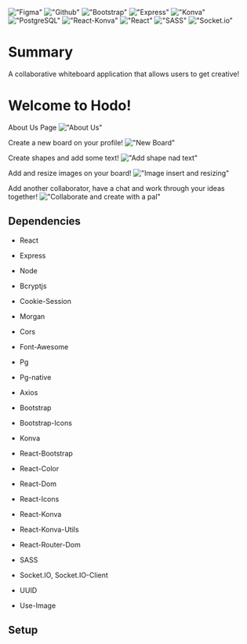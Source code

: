 !["Figma"](https://img.shields.io/badge/-Figma-brightgreen)
!["Github"](https://img.shields.io/badge/-GitHub-orange)
!["Bootstrap"](https://img.shields.io/badge/-Bootstrap-yellow)
!["Express"](https://img.shields.io/badge/-Express-yellowgreen)
!["Konva"](https://img.shields.io/badge/-konva-blue)
!["PostgreSQL"](https://img.shields.io/badge/-PostgreSQL-blue)
!["React-Konva"](https://img.shields.io/badge/react-konva-blue0)
!["React"](https://img.shields.io/badge/-React-green)
!["SASS"](https://img.shields.io/badge/-SASS-red)
!["Socket.io"](https://img.shields.io/badge/-Socket.io-lightgrey)

# Summary

A collaborative whiteboard application that allows users to get creative!

# Welcome to Hodo!

About Us Page
!["About Us"](https://github.com/bernadetteabalos/hodo-app/blob/master/docs/About%20Us.gif)

Create a new board on your profile!
!["New Board"](https://github.com/bernadetteabalos/hodo-app/blob/master/docs/Create%20new%20board.gif)

Create shapes and add some text!
!["Add shape nad text"](https://github.com/bernadetteabalos/hodo-app/blob/master/docs/Create%20shapes%20and%20type%20text.gif)

Add and resize images on your board!
!["Image insert and resizing"](https://github.com/bernadetteabalos/hodo-app/blob/master/docs/Insert%20and%20resize%20image.gif)

Add another collaborator, have a chat and work through your ideas together!
!["Collaborate and create with a pal"](https://github.com/bernadetteabalos/hodo-app/blob/master/docs/Chat%20Feature.gif)

## Dependencies

- React
- Express
- Node
- Bcryptjs
- Cookie-Session
- Morgan
- Cors
- Font-Awesome
- Pg
- Pg-native

- Axios
- Bootstrap
- Bootstrap-Icons
- Konva
- React-Bootstrap
- React-Color
- React-Dom
- React-Icons
- React-Konva
- React-Konva-Utils
- React-Router-Dom
- SASS
- Socket.IO, Socket.IO-Client
- UUID
- Use-Image

## Setup
